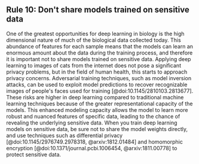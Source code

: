 ## Rule 10: Don't share models trained on sensitive data

One of the greatest opportunities for deep learning in biology is the high dimensional nature of much of the biological data collected today. This abundance of features for each sample means that the models can learn an enormous amount about the data during the training process, and therefore it is important not to share models trained on sensitive data. Applying deep learning to images of cats from the internet does not pose a significant privacy problems, but in the field of human health, this starts to approach privacy concerns. Adversarial training techniques, such as model inversion attacks, can be used to exploit model predictions to recover recognizable images of people's faces used for training [@doi:10.1145/2810103.2813677]. These risks are higher in deep learning compared to traditional machine learning techniques because of the greater representational capacity of the models. This enhanced modeling capacity allows the model to learn more robust and nuanced features of specific data, leading to the chance of revealing the underlying sensitive data. When you train deep learning models on sensitive data, be sure not to share the model weights directly, and use techniques such as differential privacy [@doi:10.1145/2976749.2978318, @arxiv:1812.01484] and homomorphic encryption [@doi:10.1371/journal.pcbi.1006454, @arxiv:1811.00778]  to protect sensitive data.

